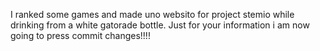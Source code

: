 I ranked some games and made uno websito for project stemio while drinking from a white gatorade bottle. Just for your information i am now going to press commit changes!!!!
